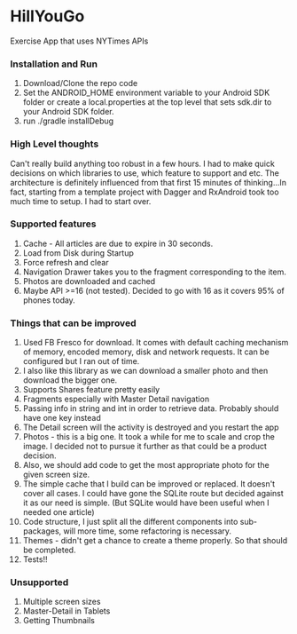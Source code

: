 # HillYouGo
Exercise App that uses NYTimes APIs

### Installation and Run
1. Download/Clone the repo code
2. Set the ANDROID_HOME environment variable to your Android SDK folder or create a local.properties at the top level that sets sdk.dir to your Android SDK folder.
3. run ./gradle installDebug

### High Level thoughts
Can't really build anything too robust in a few hours. I had to make quick decisions on which libraries to use, which feature
to support and etc. The architecture is definitely influenced from that first 15 minutes of thinking...In fact, starting
from a template project with Dagger and RxAndroid took too much time to setup. I had to start over.

### Supported features
1. Cache - All articles are due to expire in 30 seconds.
2. Load from Disk during Startup
3. Force refresh and clear
4. Navigation Drawer takes you to the fragment corresponding to the item.
5. Photos are downloaded and cached
6. Maybe API >=16 (not tested). Decided to go with 16 as it covers 95% of phones today.


### Things that can be improved
1. Used FB Fresco for download. It comes with default caching mechanism of memory, encoded memory, disk and network requests. It can be configured but I ran out of time.
 1. I also like this library as we can download a smaller photo and then download the bigger one.
 2. Supports Shares feature pretty easily
2. Fragments especially with Master Detail navigation
 1. Passing info in string and int in order to retrieve data. Probably should have one key instead
 2. The Detail screen will the activity is destroyed and you restart the app
3. Photos - this is a big one. It took a while for me to scale and crop the image. I decided not to pursue it further as that could be a product decision. 
 1. Also, we should add code to get the most appropriate photo for the given screen size.
1. The simple cache that I build can be improved or replaced. It doesn't cover all cases. I could have gone the SQLite route but decided against it as our need is simple.
  (But SQLite would have been useful when I needed one article)
4. Code structure, I just split all the different components into sub-packages, will more time, some refactoring is necessary.
5. Themes - didn't get a chance to create a theme properly. So that should be completed.
6. Tests!!

### Unsupported
1. Multiple screen sizes 
2. Master-Detail in Tablets
3. Getting Thumbnails

